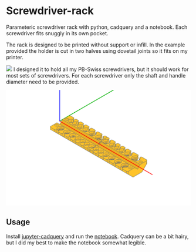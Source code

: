 # Screwdriver-rack
Parameteric screwdriver rack with python, cadquery and a notebook. Each screwdriver fits snuggly in its own pocket. 

The rack is designed to be printed without support or infill. In the example provided the holder is cut in two halves using dovetail joints so it fits on my printer. 

![](images/Final.png)
I designed it to hold all my PB-Swiss screwdrivers, but it should work for most sets of screwdrivers. For each screwdriver only the shaft and handle diameter need to be provided.

![](images/screw-driver-rack-split.png)

## Usage

Install [jupyter-cadquery](https://github.com/bernhard-42/jupyter-cadquery) and run the [notebook](screw-driver-rack.ipynb). Cadquery can be a bit hairy, but I did my best to make the notebook somewhat legible.